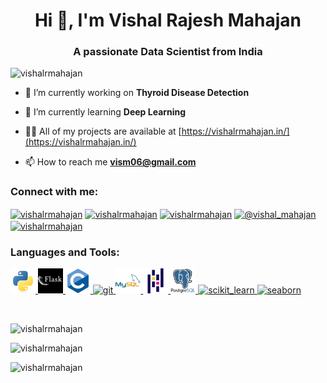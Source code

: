<h1 align="center">Hi 👋, I'm Vishal Rajesh Mahajan</h1>
<h3 align="center">A passionate Data Scientist from India</h3>

<p align="left"> <img src="https://komarev.com/ghpvc/?username=vishalrmahajan&label=Profile%20views&color=0e75b6&style=flat" alt="vishalrmahajan" /> </p>

- 🔭 I’m currently working on **Thyroid Disease Detection**

- 🌱 I’m currently learning **Deep Learning**

- 👨‍💻 All of my projects are available at [https://vishalrmahajan.in/](https://vishalrmahajan.in/)
  
- 📫 How to reach me **vism06@gmail.com**

<h3 align="left">Connect with me:</h3>
<p align="left">
<a href="https://twitter.com/vishalrmahajan" target="blank"><img align="center" src="https://raw.githubusercontent.com/rahuldkjain/github-profile-readme-generator/master/src/images/icons/Social/twitter.svg" alt="vishalrmahajan" height="30" width="40" /></a>
<a href="https://linkedin.com/in/vishalrmahajan" target="blank"><img align="center" src="https://raw.githubusercontent.com/rahuldkjain/github-profile-readme-generator/master/src/images/icons/Social/linked-in-alt.svg" alt="vishalrmahajan" height="30" width="40" /></a>
<a href="https://kaggle.com/vishalrmahajan" target="blank"><img align="center" src="https://raw.githubusercontent.com/rahuldkjain/github-profile-readme-generator/master/src/images/icons/Social/kaggle.svg" alt="vishalrmahajan" height="30" width="40" /></a>
<a href="https://medium.com/@vishal_mahajan" target="blank"><img align="center" src="https://raw.githubusercontent.com/rahuldkjain/github-profile-readme-generator/master/src/images/icons/Social/medium.svg" alt="@vishal_mahajan" height="30" width="40" /></a>
<a href="https://www.leetcode.com/vishalrmahajan" target="blank"><img align="center" src="https://raw.githubusercontent.com/rahuldkjain/github-profile-readme-generator/master/src/images/icons/Social/leet-code.svg" alt="vishalrmahajan" height="30" width="40" /></a>
</p>

<h3 align="left">Languages and Tools:</h3>
<p align="left">
  <a href="https://www.python.org" target="_blank" rel="noreferrer">
    <img src="https://raw.githubusercontent.com/devicons/devicon/master/icons/python/python-original.svg" alt="python" width="40" height="40"/>
  </a>
  <a href="https://flask.palletsprojects.com/" target="_blank" rel="noreferrer">
  <img src="https://github.com/VishalRMahajan/VishalRMahajan/blob/1bd531d30a14311d98f8df834566698ceac12ee9/icons/flask.png" alt="flask" width="40" height="40"/>
  </a>
  <a href="https://www.cprogramming.com/" target="_blank" rel="noreferrer">
    <img src="https://raw.githubusercontent.com/devicons/devicon/master/icons/c/c-original.svg" alt="c" width="40" height="40"/>
  </a>
  <a href="https://git-scm.com/" target="_blank" rel="noreferrer">
    <img src="https://www.vectorlogo.zone/logos/git-scm/git-scm-icon.svg" alt="git" width="40" height="40"/>
  </a>
  <a href="https://www.mysql.com/" target="_blank" rel="noreferrer">
    <img src="https://raw.githubusercontent.com/devicons/devicon/master/icons/mysql/mysql-original-wordmark.svg" alt="mysql" width="40" height="40"/>
  </a>
  <a href="https://pandas.pydata.org/" target="_blank" rel="noreferrer">
    <img src="https://raw.githubusercontent.com/devicons/devicon/2ae2a900d2f041da66e950e4d48052658d850630/icons/pandas/pandas-original.svg" alt="pandas" width="40" height="40"/>
  </a>
  <a href="https://www.postgresql.org" target="_blank" rel="noreferrer">
    <img src="https://raw.githubusercontent.com/devicons/devicon/master/icons/postgresql/postgresql-original-wordmark.svg" alt="postgresql" width="40" height="40"/>
  </a>
  <a href="https://scikit-learn.org/" target="_blank" rel="noreferrer">
    <img src="https://upload.wikimedia.org/wikipedia/commons/0/05/Scikit_learn_logo_small.svg" alt="scikit_learn" width="40" height="40"/>
  </a>
  <a href="https://seaborn.pydata.org/" target="_blank" rel="noreferrer">
    <img src="https://seaborn.pydata.org/_images/logo-mark-lightbg.svg" alt="seaborn" width="40" height="40"/>
  </a>
</p>


<br />

<p align="left">
  <img src="https://github-readme-stats.vercel.app/api/top-langs?username=vishalrmahajan&show_icons=true&theme=tokyonight&locale=en&layout=compact" alt="vishalrmahajan" />
</p>

<p align="left">
  <img src="https://github-readme-stats.vercel.app/api?username=vishalrmahajan&show_icons=true&theme=tokyonight&locale=en" alt="vishalrmahajan" />
</p>

<p align="left">
  <img src="https://github-readme-streak-stats.herokuapp.com/?user=vishalrmahajan&theme=dark" alt="vishalrmahajan" />
</p>

